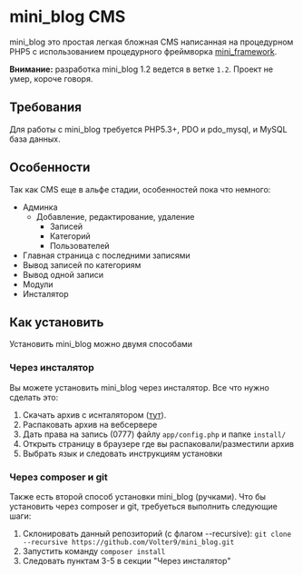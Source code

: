 # mini_blog CMS

mini_blog это простая легкая бложная CMS написанная на процедурном PHP5 с использованием процедурного фреймворка [mini_framework](https://github.com/Volter9/mini_framework).

**Внимание:** разработка mini_blog 1.2 ведется в ветке `1.2`. Проект не умер, короче говоря.

## Требования

Для работы с mini_blog требуется PHP5.3+, PDO и pdo_mysql, и MySQL база данных.

## Особенности

Так как CMS еще в альфе стадии, особенностей пока что немного:

* Админка
    * Добавление, редактирование, удаление
        * Записей
        * Категорий
        * Пользователей
* Главная страница с последними записями
* Вывод записей по категориям
* Вывод одной записи
* Модули
* Инсталятор

## Как установить

Установить mini_blog можно двумя способами

### Через инсталятор

Вы можете установить mini_blog через инсталятор. Все что нужно сделать это:

1. Скачать архив с иснталятором ([тут](https://github.com/Volter9/mini_blog/releases)).
2. Распаковать архив на вебсервере
3. Дать права на запись (0777) файлу `app/config.php` и папке `install/`
4. Открыть страницу в браузере где вы распаковали/разместили архив
5. Выбрать язык и следовать инструкциям установки

### Через composer и git

Также есть второй способ установки mini_blog (ручками). Что бы установить через composer и git, требуеться выполнить следующие шаги:

1. Склонировать данный репозиторий (с флагом --recursive): `git clone --recursive https://github.com/Volter9/mini_blog.git`
2. Запустить команду `composer install`
3. Следовать пунктам 3-5 в секции "Через инсталятор"